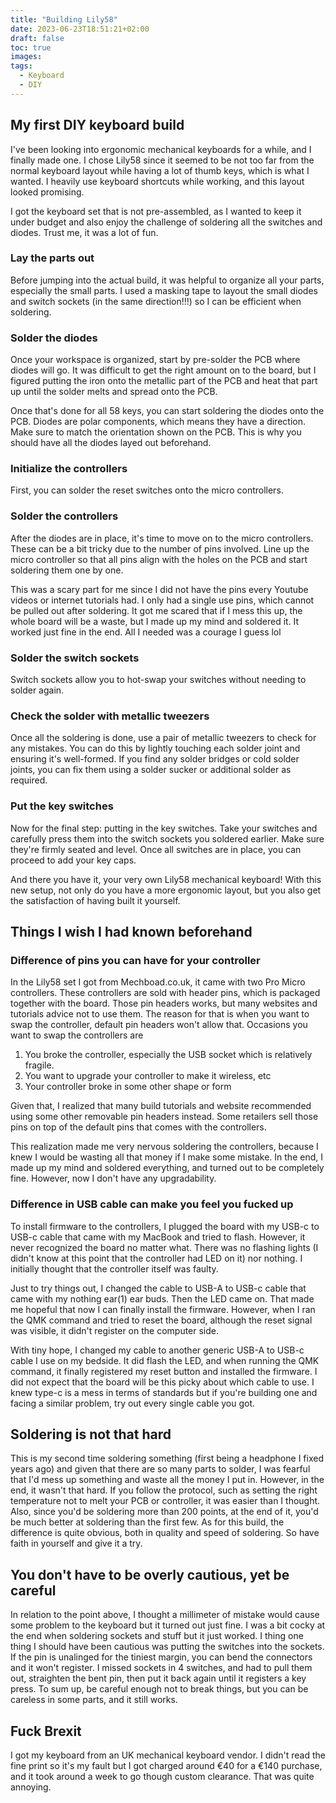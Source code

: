 ```yaml
---
title: "Building Lily58"
date: 2023-06-23T18:51:21+02:00
draft: false
toc: true
images:
tags:
  - Keyboard
  - DIY
---
```


## My first DIY keyboard build

I've been looking into ergonomic mechanical keyboards for a while, and I finally made one. I chose Lily58 since it seemed to be not too far from the normal keyboard layout while having a lot of thumb keys, which is what I wanted. I heavily use keyboard shortcuts while working, and this layout looked promising.

I got the keyboard set that is not pre-assembled, as I wanted to keep it under budget and also enjoy the challenge of soldering all the switches and diodes. Trust me, it was a lot of fun.

### Lay the parts out

Before jumping into the actual build, it was helpful to organize all your parts, especially the small parts. I used a masking tape to layout the small diodes and switch sockets (in the same direction!!!) so I can be efficient when soldering.

### Solder the diodes

Once your workspace is organized, start by pre-solder the PCB where diodes will go. It was difficult to get the right amount on to the board, but I figured putting the iron onto the metallic part of the PCB and heat that part up until the solder melts and spread onto the PCB.

Once that's done for all 58 keys, you can start soldering the diodes onto the PCB. Diodes are polar components, which means they have a direction. Make sure to match the orientation shown on the PCB. This is why you should have all the diodes layed out beforehand.

### Initialize the controllers

First, you can solder the reset switches onto the micro controllers.

### Solder the controllers

After the diodes are in place, it's time to move on to the micro controllers. These can be a bit tricky due to the number of pins involved. Line up the micro controller so that all pins align with the holes on the PCB and start soldering them one by one.

This was a scary part for me since I did not have the pins every Youtube videos or internet tutorials had. I only had a single use pins, which cannot be pulled out after soldering. It got me scared that if I mess this up, the whole board will be a waste, but I made up my mind and soldered it. It worked just fine in the end. All I needed was a courage I guess lol

### Solder the switch sockets

Switch sockets allow you to hot-swap your switches without needing to solder again.

### Check the solder with metallic tweezers

Once all the soldering is done, use a pair of metallic tweezers to check for any mistakes. You can do this by lightly touching each solder joint and ensuring it's well-formed. If you find any solder bridges or cold solder joints, you can fix them using a solder sucker or additional solder as required.

### Put the key switches

Now for the final step: putting in the key switches. Take your switches and carefully press them into the switch sockets you soldered earlier. Make sure they're firmly seated and level. Once all switches are in place, you can proceed to add your key caps.

And there you have it, your very own Lily58 mechanical keyboard! With this new setup, not only do you have a more ergonomic layout, but you also get the satisfaction of having built it yourself.

## Things I wish I had known beforehand

### Difference of pins you can have for your controller

In the Lily58 set I got from Mechboad.co.uk, it came with two Pro Micro controllers. These controllers are sold with header pins, which is packaged together with the board. Those pin headers works, but many websites and tutorials advice not to use them. The reason for that is when you want to swap the controller, default pin headers won't allow that. Occasions you want to swap the controllers are

1. You broke the controller, especially the USB socket which is relatively fragile.
2. You want to upgrade your controller to make it wireless, etc
3. Your controller broke in some other shape or form

Given that, I realized that many build tutorials and website recommended using some other removable pin headers instead. Some retailers sell those pins on top of the default pins that comes with the controllers.

This realization made me very nervous soldering the controllers, because I knew I would be wasting all that money if I make some mistake. In the end, I made up my mind and soldered everything, and turned out to be completely fine. However, now I don't have any upgradability.

### Difference in USB cable can make you feel you fucked up

To install firmware to the controllers, I plugged the board with my USB-c to USB-c cable that came with my MacBook and tried to flash. However, it never recognized the board no matter what. There was no flashing lights (I didn't know at this point that the controller had LED on it) nor nothing. I initially thought that the controller itself was faulty.

Just to try things out, I changed the cable to USB-A to USB-c cable that came with my nothing ear(1) ear buds. Then the LED came on. That made me hopeful that now I can finally install the firmware. However, when I ran the QMK command and tried to reset the board, although the reset signal was visible, it didn't register on the computer side.

With tiny hope, I changed my cable to another generic USB-A to USB-c cable I use on my bedside. It did flash the LED, and when running the QMK command, it finally registered my reset button and installed the firmware. I did not expect that the board will be this picky about which cable to use. I knew type-c is a mess in terms of standards but if you're building one and facing a similar problem, try out every single cable you got.

## Soldering is not that hard

This is my second time soldering something (first being a headphone I fixed years ago) and given that there are so many parts to solder, I was fearful that I'd mess up something and waste all the money I put in. However, in the end, it wasn't that hard. If you follow the protocol, such as setting the right temperature not to melt your PCB or controller, it was easier than I thought. Also, since you'd be soldering more than 200 points, at the end of it, you'd be much better at soldering than the first few. As for this build, the difference is quite obvious, both in quality and speed of soldering. So have faith in yourself and give it a try.

## You don't have to be overly cautious, yet be careful

In relation to the point above, I thought a millimeter of mistake would cause some problem to the keyboard but it turned out just fine. I was a bit cocky at the end when soldering sockets and stuff but it just worked. I thing one thing I should have been cautious was putting the switches into the sockets. If the pin is unalinged for the tiniest margin, you can bend the connectors and it won't register. I missed sockets in 4 switches, and had to pull them out, straighten the bent pin, then put it back again until it registers a key press. To sum up, be careful enough not to break things, but you can be careless in some parts, and it still works.

## Fuck Brexit

I got my keyboard from an UK mechanical keyboard vendor. I didn't read the fine print so it's my fault but I got charged around €40 for a €140 purchase, and it took around a week to go though custom clearance. That was quite annoying.
